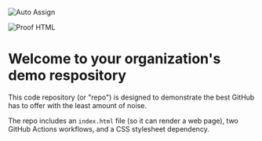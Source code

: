 ![Auto Assign](https://github.com/ArtisanPrj/demo-repository/actions/workflows/auto-assign.yml/badge.svg)

![Proof HTML](https://github.com/ArtisanPrj/demo-repository/actions/workflows/proof-html.yml/badge.svg)

# Welcome to your organization's demo respository
This code repository (or "repo") is designed to demonstrate the best GitHub has to offer with the least amount of noise.

The repo includes an `index.html` file (so it can render a web page), two GitHub Actions workflows, and a CSS stylesheet dependency.
